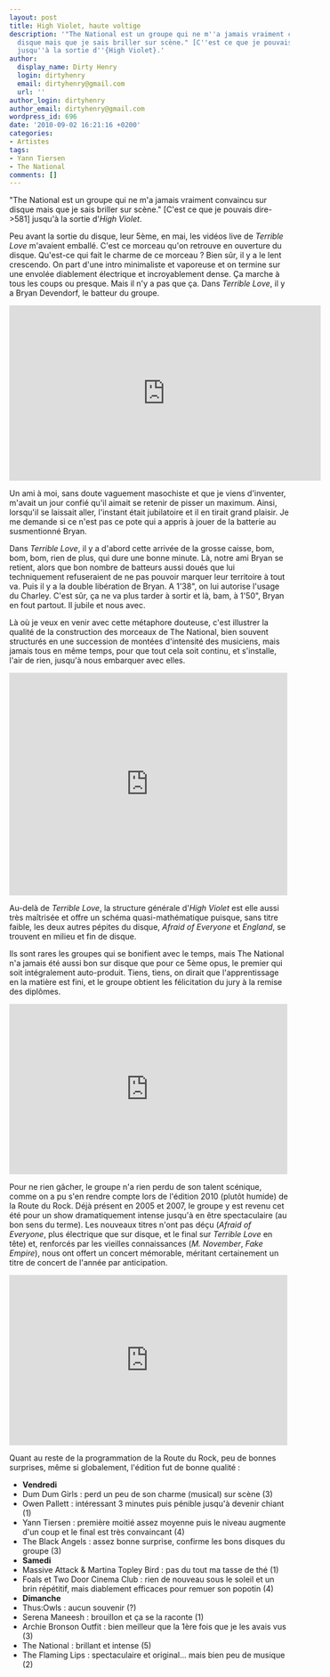 ```yaml
---
layout: post
title: High Violet, haute voltige
description: '"The National est un groupe qui ne m''a jamais vraiment convaincu sur
  disque mais que je sais briller sur scène." [C''est ce que je pouvais dire->581]
  jusqu''à la sortie d''{High Violet}.'
author:
  display_name: Dirty Henry
  login: dirtyhenry
  email: dirtyhenry@gmail.com
  url: ''
author_login: dirtyhenry
author_email: dirtyhenry@gmail.com
wordpress_id: 696
date: '2010-09-02 16:21:16 +0200'
categories:
- Artistes
tags:
- Yann Tiersen
- The National
comments: []
---
```

"The National est un groupe qui ne m'a jamais vraiment convaincu sur disque mais que je sais briller sur scène." [C'est ce que je pouvais dire->581] jusqu'à la sortie d'*High Violet*.

Peu avant la sortie du disque, leur 5ème, en mai, les vidéos live de *Terrible Love* m'avaient emballé. C'est ce morceau qu'on retrouve en ouverture du disque. Qu'est-ce qui fait le charme de ce morceau ? Bien sûr, il y a le lent crescendo. On part d'une intro minimaliste et vaporeuse et on termine sur une envolée diablement électrique et incroyablement dense. Ça marche à tous les coups ou presque. Mais il n'y a pas que ça. Dans *Terrible Love*, il y a Bryan Devendorf, le batteur du groupe.

<iframe width="560" height="315" src="http://www.youtube.com/embed/EfIm8lw4cCM" frameborder="0" allowfullscreen></iframe>

Un ami à moi, sans doute vaguement masochiste et que je viens d'inventer, m'avait un jour confié qu'il aimait se retenir de pisser un maximum. Ainsi, lorsqu'il se laissait aller, l'instant était jubilatoire et il en tirait grand plaisir. Je me demande si ce n'est pas ce pote qui a appris à jouer de la batterie au susmentionné Bryan. 

Dans *Terrible Love*, il y a d'abord cette arrivée de la grosse caisse, bom, bom, bom, rien de plus, qui dure une bonne minute. Là, notre ami Bryan se retient, alors que bon nombre de batteurs aussi doués que lui techniquement refuseraient de ne pas pouvoir marquer leur territoire à tout va. Puis il y a la double libération de Bryan. A 1'38", on lui autorise l'usage du Charley. C'est sûr, ça ne va plus tarder à sortir et là, bam, à 1'50", Bryan en fout partout. Il jubile et nous avec.

Là où je veux en venir avec cette métaphore douteuse, c'est illustrer la qualité de la construction des morceaux de The National, bien souvent structurés en une succession de montées d'intensité des musiciens, mais jamais tous en même temps, pour que tout cela soit continu, et s'installe, l'air de rien, jusqu'à nous embarquer avec elles.

<object width="500" height="400"><param name="movie" value="http://www.youtube.com/v/u5C2WVCruPM?fs=1&hl=fr_FR"></param><param name="allowFullScreen" value="true"></param><param name="allowscriptaccess" value="always"></param><embed src="http://www.youtube.com/v/u5C2WVCruPM?fs=1&hl=fr_FR" type="application/x-shockwave-flash" allowscriptaccess="always" allowfullscreen="true" width="500" height="400"></embed></object>

Au-delà de *Terrible Love*, la structure générale d'*High Violet* est elle aussi très maîtrisée et offre un schéma quasi-mathématique puisque, sans titre faible, les deux autres pépites du disque, *Afraid of Everyone* et *England*, se trouvent en milieu et fin de disque.

Ils sont rares les groupes qui se bonifient avec le temps, mais The National n'a jamais été aussi bon sur disque que pour ce 5ème opus, le premier qui soit intégralement auto-produit. Tiens, tiens, on dirait que l'apprentissage en la matière est fini, et le groupe obtient les félicitation du jury à la remise des diplômes.

<object width="500" height="306"><param name="movie" value="http://www.youtube.com/v/OI9Y8ZCfxmU?fs=1&hl=fr_FR"></param><param name="allowFullScreen" value="true"></param><param name="allowscriptaccess" value="always"></param><embed src="http://www.youtube.com/v/OI9Y8ZCfxmU?fs=1&hl=fr_FR" type="application/x-shockwave-flash" allowscriptaccess="always" allowfullscreen="true" width="500" height="306"></embed></object>

Pour ne rien gâcher, le groupe n'a rien perdu de son talent scénique, comme on a pu s'en rendre compte lors de l'édition 2010 (plutôt humide) de la Route du Rock. Déjà présent en 2005 et 2007, le groupe y est revenu cet été pour un show dramatiquement intense jusqu'à en être spectaculaire (au bon sens du terme). Les nouveaux titres n'ont pas déçu (*Afraid of Everyone*, plus électrique que sur disque, et le final sur *Terrible Love* en tête) et, renforcés par les vieilles connaissances (*M. November*, *Fake Empire*), nous ont offert un concert mémorable, méritant certainement un titre de concert de l'année par anticipation.

<object width="500" height="306"><param name="movie" value="http://www.youtube.com/v/3uMA2muKFGM?fs=1&hl=fr_FR"></param><param name="allowFullScreen" value="true"></param><param name="allowscriptaccess" value="always"></param><embed src="http://www.youtube.com/v/3uMA2muKFGM?fs=1&hl=fr_FR" type="application/x-shockwave-flash" allowscriptaccess="always" allowfullscreen="true" width="500" height="306"></embed></object>

Quant au reste de la programmation de la Route du Rock, peu de bonnes surprises, même si globalement, l'édition fut de bonne qualité :

- __Vendredi__
- Dum Dum Girls : perd un peu de son charme (musical) sur scène (3)
- Owen Pallett : intéressant 3 minutes puis pénible jusqu'à devenir chiant (1)
- Yann Tiersen : première moitié assez moyenne puis le niveau augmente d'un coup et le final est très convaincant (4)
- The Black Angels : assez bonne surprise, confirme les bons disques du groupe (3)
- __Samedi__
- Massive Attack & Martina Topley Bird : pas du tout ma tasse de thé (1)
- Foals et Two Door Cinema Club : rien de nouveau sous le soleil et un brin répétitif, mais diablement efficaces pour remuer son popotin (4)
- __Dimanche__
- Thus:Owls : aucun souvenir (?)
- Serena Maneesh : brouillon et ça se la raconte (1)
- Archie Bronson Outfit : bien meilleur que la 1ère fois que je les avais vus (3)
- The National : brillant et intense (5)
- The Flaming Lips : spectaculaire et original... mais bien peu de musique (2)
